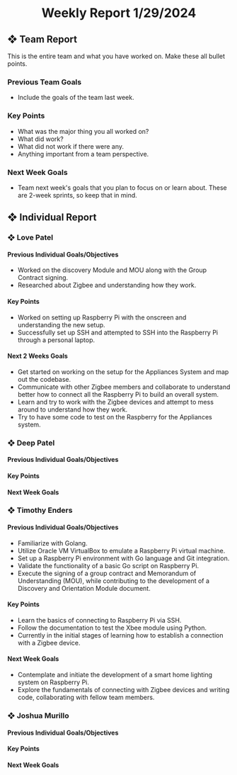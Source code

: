 <h1 align="center"> Weekly Report 1/29/2024 </h1>

## ❖ Team Report
This is the entire team and what you have worked on. Make these all bullet points.

### Previous Team Goals
- Include the goals of the team last week.

### Key Points
- What was the major thing you all worked on?
- What did work?
- What did not work if there were any.
- Anything important from a team perspective.
  
### Next Week Goals
- Team next week's goals that you plan to focus on or learn about. These are 2-week sprints, so keep that in mind.

## ❖ Individual Report

### ❖ Love Patel

#### Previous Individual Goals/Objectives
- Worked on the discovery Module and MOU along with the Group Contract signing.
- Researched about Zigbee and understanding how they work.

#### Key Points
- Worked on setting up Raspberry Pi with the onscreen and understanding the new setup.
- Successfully set up SSH and attempted to SSH into the Raspberry Pi through a personal laptop.

#### Next 2 Weeks Goals
- Get started on working on the setup for the Appliances System and map out the codebase.
- Communicate with other Zigbee members and collaborate to understand better how to connect all the Raspberry Pi to build an overall system.
- Learn and try to work with the Zigbee devices and attempt to mess around to understand how they work.
- Try to have some code to test on the Raspberry for the Appliances system.

### ❖ Deep Patel

#### Previous Individual Goals/Objectives

#### Key Points

#### Next Week Goals

### ❖ Timothy Enders

#### Previous Individual Goals/Objectives
- Familiarize with Golang.
- Utilize Oracle VM VirtualBox to emulate a Raspberry Pi virtual machine.
- Set up a Raspberry Pi environment with Go language and Git integration.
- Validate the functionality of a basic Go script on Raspberry Pi.
- Execute the signing of a group contract and Memorandum of Understanding (MOU), while contributing to the development of a Discovery and Orientation Module document.

#### Key Points
- Learn the basics of connecting to Raspberry Pi via SSH.
- Follow the documentation to test the Xbee module using Python.
- Currently in the initial stages of learning how to establish a connection with a Zigbee device.

#### Next Week Goals
- Contemplate and initiate the development of a smart home lighting system on Raspberry Pi.
- Explore the fundamentals of connecting with Zigbee devices and writing code, collaborating with fellow team members.

### ❖ Joshua Murillo

#### Previous Individual Goals/Objectives

#### Key Points

#### Next Week Goals
